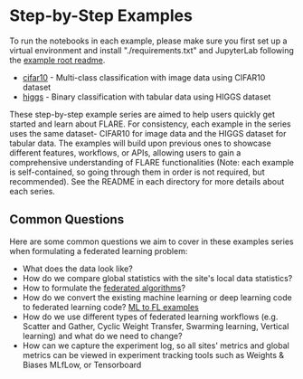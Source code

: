#  Step-by-Step Examples

To run the notebooks in each example, please make sure you first set up a virtual environment and install "./requirements.txt" and JupyterLab following the [example root readme](../README.md).

* [cifar10](cifar10) - Multi-class classification with image data using CIFAR10 dataset
* [higgs](higgs) - Binary classification with tabular data using HIGGS dataset

These step-by-step example series are aimed to help users quickly get started and learn about FLARE.
For consistency, each example in the series uses the same dataset- CIFAR10 for image data and the HIGGS dataset for tabular data.
The examples will build upon previous ones to showcase different features, workflows, or APIs, allowing users to gain a comprehensive understanding of FLARE functionalities (Note: each example is self-contained, so going through them in order is not required, but recommended). See the README in each directory for more details about each series.

## Common Questions

Here are some common questions we aim to cover in these examples series when formulating a federated learning problem:

* What does the data look like?
* How do we compare global statistics with the site's local data statistics? 
* How to formulate the [federated algorithms](https://developer.download.nvidia.com/healthcare/clara/docs/federated_traditional_machine_learning_algorithms.pdf)?
* How do we convert the existing machine learning or deep learning code to federated learning code? [ML to FL examples](https://github.com/NVIDIA/NVFlare/blob/main/examples/hello-world/ml-to-fl/README.md)
* How do we use different types of federated learning workflows (e.g. Scatter and Gather, Cyclic Weight Transfer, Swarming learning,
Vertical learning) and what do we need to change?
* How can we capture the experiment log, so all sites' metrics and global metrics can be viewed in experiment tracking tools such as Weights & Biases MLfLow, or Tensorboard

